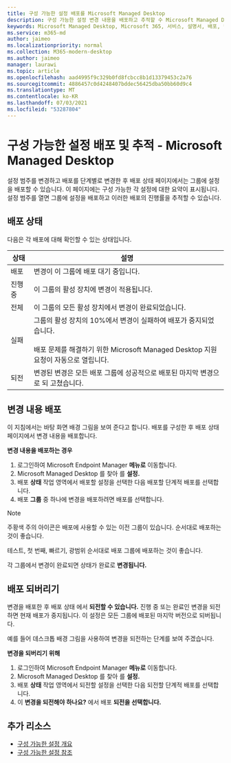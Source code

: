 ```yaml
---
title: 구성 가능한 설정 배포를 Microsoft Managed Desktop
description: 구성 가능한 설정 변경 내용을 배포하고 추적할 수 Microsoft Managed Desktop.
keywords: Microsoft Managed Desktop, Microsoft 365, 서비스, 설명서, 배포, 단계적 배포, 구성 가능한 설정
ms.service: m365-md
author: jaimeo
ms.localizationpriority: normal
ms.collection: M365-modern-desktop
ms.author: jaimeo
manager: laurawi
ms.topic: article
ms.openlocfilehash: aad4995f9c329b0fd8fcbcc8b1d13379453c2a76
ms.sourcegitcommit: 4886457c0d4248407bddec56425dba50bb60d9c4
ms.translationtype: MT
ms.contentlocale: ko-KR
ms.lasthandoff: 07/03/2021
ms.locfileid: "53287804"
---
```

# <a name="deploy-and-track-configurable-settings---microsoft-managed-desktop"></a>구성 가능한 설정 배포 및 추적 - Microsoft Managed Desktop

설정 범주를 변경하고 배포를 단계별로 변경한 후 배포 상태 페이지에서는 그룹에 설정을 배포할 수 있습니다. 이 페이지에는 구성 가능한 각 설정에 대한 요약이 표시됩니다. 설정 범주를 열면 그룹에 설정을 배포하고 이러한 배포의 진행률을 추적할 수 있습니다.

## <a name="deployment-statuses"></a>배포 상태

다음은 각 배포에 대해 확인할 수 있는 상태입니다.

상태 | 설명
--- | ---
배포 | 변경이 이 그룹에 배포 대기 중입니다.
진행 중 | 이 그룹의 활성 장치에 변경이 적용됩니다.
전체 | 이 그룹의 모든 활성 장치에서 변경이 완료되었습니다.
실패 | 그룹의 활성 장치의 10%에서 변경이 실패하여 배포가 중지되었습니다.<br><br> 배포 문제를 해결하기 위한 Microsoft Managed Desktop 지원 요청이 자동으로 열립니다.
되전 | 변경된 변경은 모든 배포 그룹에 성공적으로 배포된 마지막 변경으로 되 고쳤습니다.

## <a name="deploy-changes"></a>변경 내용 배포

이 지침에서는 바탕 화면 배경 그림을 보여 준다고 합니다. 배포를 구성한 후 배포 상태 페이지에서 변경 내용을 배포합니다.

**변경 내용을 배포하는 경우**

1. 로그인하여 [](https://endpoint.microsoft.com/) Microsoft Endpoint Manager **메뉴로** 이동합니다.
2. Microsoft Managed Desktop 를 찾아 를 **설정.**
3. 배포 **상태** 작업 영역에서 배포할 설정을 선택한 다음 배포할 단계적 배포를 선택합니다.
4. 배포 **그룹** 중 하나에 변경을 배포하려면 배포를 선택합니다.

> [!NOTE]
> 주황색 주의 아이콘은 배포에 사용할 수 있는 이전 그룹이 있습니다. 순서대로 배포하는 것이 좋습니다.

<!-- Needs picture updated to show MEM ![Deployment status workspace. Trusted sites pane on the right. In the Deployment groups section are three columns: deployment groups, devices, and status. In the status column, "deploy" is highlighted.](../../media/1deployedit.png) -->

테스트, 첫 번째, 빠르기, 광범위 순서대로 배포 그룹에 배포하는 것이 좋습니다. 

각 그룹에서 변경이 완료되면 상태가 완료로 **변경됩니다.**

<!-- Needs picture updated to show MEM ![Deployment status workspace with columns for date updated, version, test, first, fast, and broad. The Proxy row is expanded, showing a dated setting flagged as "complete" in each of the four deployment groups.](../../media/2completeedit.png) -->

## <a name="revert-deployment"></a>배포 되버리기

변경을 배포한 후 배포 상태 에서 **되전할 수 있습니다.** 진행 중 또는 완료인  변경을 되전하면 현재 배포가 중지됩니다. 이 설정은 모든 그룹에 배포된 마지막 버전으로 되버됩니다.

예를 들어 데스크톱 배경 그림을 사용하여 변경을 되전하는 단계를 보여 주겠습니다. 

**변경을 되버리기 위해**

1. 로그인하여 [](https://endpoint.microsoft.com/) Microsoft Endpoint Manager **메뉴로** 이동합니다.
2. Microsoft Managed Desktop 를 찾아 를 **설정.**
3. 배포 **상태** 작업 영역에서 되전할 설정을 선택한 다음 되전할 단계적 배포를 선택합니다.
4. 이 **변경을 되전해야 하나요?** 에서 배포 **되전을 선택합니다.**

<!-- Needs picture updated to show MEM ![Deployment status workspace. Browser start pages is selected, opening a pane on the right side with data about the submitted change and its status. At the bottom is the "need to revert this change" area where you can select "Revert deployment."](../../media/3revert.png) -->

## <a name="additional-resources"></a>추가 리소스

- [구성 가능한 설정 개요](config-setting-overview.md)
- [구성 가능한 설정 참조](config-setting-ref.md) 
